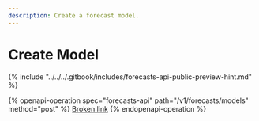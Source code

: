 ```yaml
---
description: Create a forecast model.
---
```


# Create Model

{% include "../../../.gitbook/includes/forecasts-api-public-preview-hint.md" %}

{% openapi-operation spec="forecasts-api" path="/v1/forecasts/models" method="post" %}
[Broken link](broken-reference)
{% endopenapi-operation %}
